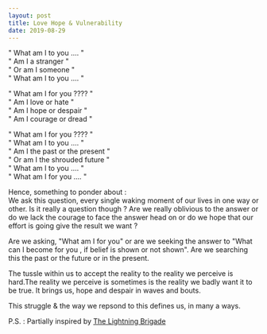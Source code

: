 ```yaml
---
layout: post
title: Love Hope & Vulnerability
date: 2019-08-29
---
```


" What am I to you .... "  
" Am I a stranger "  
" Or am I someone "  
" What am I to you .... "  


" What am I for you ???? "  
" Am I love or hate "  
" Am I hope or despair "  
" Am I courage or dread "  

" What am I for you ???? "  
" What am I to you .... "  
" Am I the past or the present "  
" Or am I the shrouded future "  
" What am I to you .... "  
" What am I for you .... "  


Hence, something to ponder about :  
We ask this question, every single waking moment of our lives in one way or other. Is it really a question though ?
Are we really oblivious to the answer or do we lack the
courage to face the answer head on or do we hope that our  
effort is going give the result we want ?

Are we asking, "What am I for you" 
or are we seeking the answer to "What can
I become for you , if belief is shown or not shown". 
Are we searching this the past or the future or in the present.

The tussle within us to accept the reality to the reality 
we perceive is hard.The reality we perceive is sometimes is the reality we badly want it to be true. It brings us,
hope and despair in waves and bouts.

This struggle & the way we repsond to this defines us, in many a ways.

P.S. : Partially inspired by [The Lightning Brigade](https://poets.org/poem/charge-light-brigade)